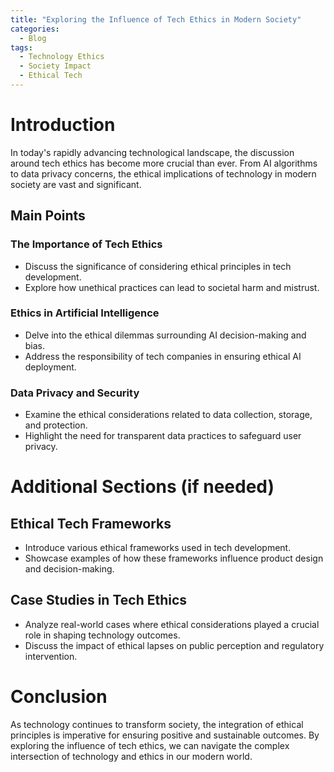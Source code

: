 ```yaml
---
title: "Exploring the Influence of Tech Ethics in Modern Society"
categories:
  - Blog
tags:
  - Technology Ethics
  - Society Impact
  - Ethical Tech
---
```


# Introduction
In today's rapidly advancing technological landscape, the discussion around tech ethics has become more crucial than ever. From AI algorithms to data privacy concerns, the ethical implications of technology in modern society are vast and significant.

## Main Points

### The Importance of Tech Ethics
- Discuss the significance of considering ethical principles in tech development.
- Explore how unethical practices can lead to societal harm and mistrust.

### Ethics in Artificial Intelligence
- Delve into the ethical dilemmas surrounding AI decision-making and bias.
- Address the responsibility of tech companies in ensuring ethical AI deployment.

### Data Privacy and Security
- Examine the ethical considerations related to data collection, storage, and protection.
- Highlight the need for transparent data practices to safeguard user privacy.

# Additional Sections (if needed)
## Ethical Tech Frameworks
- Introduce various ethical frameworks used in tech development.
- Showcase examples of how these frameworks influence product design and decision-making.

## Case Studies in Tech Ethics
- Analyze real-world cases where ethical considerations played a crucial role in shaping technology outcomes.
- Discuss the impact of ethical lapses on public perception and regulatory intervention.

# Conclusion
As technology continues to transform society, the integration of ethical principles is imperative for ensuring positive and sustainable outcomes. By exploring the influence of tech ethics, we can navigate the complex intersection of technology and ethics in our modern world.
